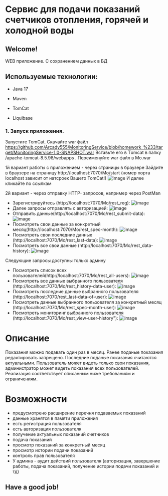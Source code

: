 # Сервис для подачи показаний счетчиков отопления, горячей и холодной воды

## Welcome!

WEB приложение. С сохранением данных в БД

## Используемые технологии:

* Java 17

* Maven

* TomCat

* Liquibase

### 1. Запуск приложения.
Запустите TomCat. Скачайте war файл https://github.com/Arcady555/MonitoringService/blob/homework_%233/target/MonitoringService-1.0-SNAPSHOT.war
Вставьте его в Тomcat  в папку /apache-tomcat-8.5.98/webapps . Переименуйте war файл в Mo.war

1й вариант работы с приложением - через страницы в браузере
Зайдите в браузере на страницу http://localhost:7070/Mo/start (номер порта localhost зависит от натсроек Вашего TomCat!)
![image](images/2.png)
И далее кликайте по ссылкам

2й вариант - через отправку HTTP- запросов, например через PostMan
* Зарегистрируйтесь (http://localhost:7070/Mo/rest_reg):
  ![image](images/3.png)
* Далее запросы отправлять с авторизацией:
  ![image](images/4.png)
* Отправить данные(http://localhost:7070/Mo/rest_submit-data):
  ![image](images/5.png)
* Посмотреть свои данные за конкретный месяц(http://localhost:7070/Mo/rest_spec-month):
  ![image](images/6.png)
* Посмотреть свои последние данные (http://localhost:7070/Mo/rest_last-data):
  ![image](images/7.png)
* Посмотреть все свои данные (http://localhost:7070/Mo/rest_data-history):
  ![image](images/8.png)

Следующие запросы доступны только админу
* Посмотреть список всех пользователей(http://localhost:7070/Mo/rest_all-users):
  ![image](images/9.png)
* Посмотреть все данные выбранного пользователя (http://localhost:7070/Mo/rest_history-data-user):
  ![image](images/10.png)
* Посмотреть последние данные выбранного пользователя (http://localhost:7070/rest_last-data-of-user):
  ![image](images/11.png)
* Посмотреть данные выбранного пользователя за конкретный месяц (http://localhost:7070/Mo/rest_spec-month-user):
  ![image](images/12.png)
* Посмотреть мониторинг выбранного пользователя (http://localhost:7070/Mo/rest_view-user-history"):
  ![image](images/13.png)



# Описание
Показания можно подавать один раз в месяц.
Ранее поданые показания редактировать запрещено.
Последние поданые показания считаются актуальными.
Пользователь может видеть только свои показания, администратор может видеть показания всех пользователей.
Реализация соответствует описанным ниже требованиям и ограничениям.

# Возможности
- предусмотрено расширение перечня подаваемых показаний
- данные хранятся в памяти приложения
- есть регистрация пользователя
- есть авторизация пользователя
- получение актуальных показаний счетчиков
-  подача показаний
- просмотр показаний за конкретный месяц
- просмотр истории подачи показаний
- контроль прав пользователя
- У админа - аудит действий пользователя (авторизация, завершение работы, подача показаний, получение истории подачи показаний и тд)

## Have a good job!